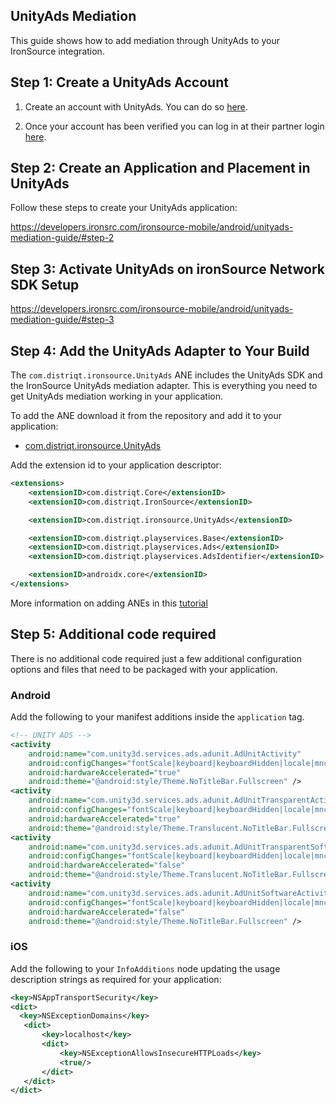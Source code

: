 
## UnityAds Mediation

This guide shows how to add mediation through UnityAds to your IronSource integration.


## Step 1: Create a UnityAds Account

1. Create an account with UnityAds. You can do so [here](https://operate.dashboard.unity3d.com/).

2. Once your account has been verified you can log in at their partner login [here](https://operate.dashboard.unity3d.com/).





## Step 2: Create an Application and Placement in UnityAds

Follow these steps to create your UnityAds application:

https://developers.ironsrc.com/ironsource-mobile/android/unityads-mediation-guide/#step-2



## Step 3: Activate UnityAds on ironSource Network SDK Setup

https://developers.ironsrc.com/ironsource-mobile/android/unityads-mediation-guide/#step-3



## Step 4: Add the UnityAds Adapter to Your Build

The `com.distriqt.ironsource.UnityAds` ANE includes the UnityAds SDK and the IronSource UnityAds mediation adapter. This is everything you need to get UnityAds mediation working in your application.

To add the ANE download it from the repository and add it to your application:

- [com.distriqt.ironsource.UnityAds](https://github.com/distriqt/ANE-IronSource/raw/master/lib/unityads/com.distriqt.ironsource.UnityAds.ane)

Add the extension id to your application descriptor:

```xml
<extensions>
    <extensionID>com.distriqt.Core</extensionID>
    <extensionID>com.distriqt.IronSource</extensionID>

    <extensionID>com.distriqt.ironsource.UnityAds</extensionID>

    <extensionID>com.distriqt.playservices.Base</extensionID>
    <extensionID>com.distriqt.playservices.Ads</extensionID>
    <extensionID>com.distriqt.playservices.AdsIdentifier</extensionID>

    <extensionID>androidx.core</extensionID>
</extensions>
```

More information on adding ANEs in this [tutorial](https://airnativeextensions.github.io/tutorials/getting-started)



## Step 5: Additional code required

There is no additional code required just a few additional configuration options and files that need to be packaged with your application.


### Android

Add the following to your manifest additions inside the `application` tag. 

```xml
<!-- UNITY ADS -->
<activity
    android:name="com.unity3d.services.ads.adunit.AdUnitActivity"
    android:configChanges="fontScale|keyboard|keyboardHidden|locale|mnc|mcc|navigation|orientation|screenLayout|screenSize|smallestScreenSize|uiMode|touchscreen"
    android:hardwareAccelerated="true"
    android:theme="@android:style/Theme.NoTitleBar.Fullscreen" />
<activity
    android:name="com.unity3d.services.ads.adunit.AdUnitTransparentActivity"
    android:configChanges="fontScale|keyboard|keyboardHidden|locale|mnc|mcc|navigation|orientation|screenLayout|screenSize|smallestScreenSize|uiMode|touchscreen"
    android:hardwareAccelerated="true"
    android:theme="@android:style/Theme.Translucent.NoTitleBar.Fullscreen" />
<activity
    android:name="com.unity3d.services.ads.adunit.AdUnitTransparentSoftwareActivity"
    android:configChanges="fontScale|keyboard|keyboardHidden|locale|mnc|mcc|navigation|orientation|screenLayout|screenSize|smallestScreenSize|uiMode|touchscreen"
    android:hardwareAccelerated="false"
    android:theme="@android:style/Theme.Translucent.NoTitleBar.Fullscreen" />
<activity
    android:name="com.unity3d.services.ads.adunit.AdUnitSoftwareActivity"
    android:configChanges="fontScale|keyboard|keyboardHidden|locale|mnc|mcc|navigation|orientation|screenLayout|screenSize|smallestScreenSize|uiMode|touchscreen"
    android:hardwareAccelerated="false"
    android:theme="@android:style/Theme.NoTitleBar.Fullscreen" />
```


### iOS 


Add the following to your `InfoAdditions` node updating the usage description strings as required for your application:

```xml
<key>NSAppTransportSecurity</key>
<dict>
  <key>NSExceptionDomains</key>
   <dict>
       <key>localhost</key>
       <dict>           
           <key>NSExceptionAllowsInsecureHTTPLoads</key>
           <true/>
       </dict>
   </dict>
</dict>
```



